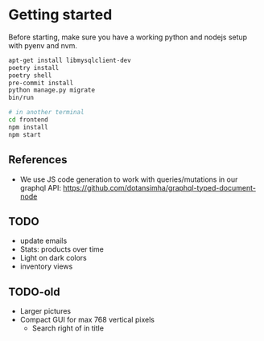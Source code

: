 # Getting started

Before starting, make sure you have a working python and nodejs setup with pyenv and nvm.

```bash
apt-get install libmysqlclient-dev
poetry install
poetry shell
pre-commit install
python manage.py migrate
bin/run

# in another terminal
cd frontend
npm install
npm start
```

## References

- We use JS code generation to work with queries/mutations in our graphql API: https://github.com/dotansimha/graphql-typed-document-node

## TODO

- update emails
- Stats: products over time
- Light on dark colors
- inventory views


## TODO-old

- Larger pictures
- Compact GUI for max 768 vertical pixels
  - Search right of in title

